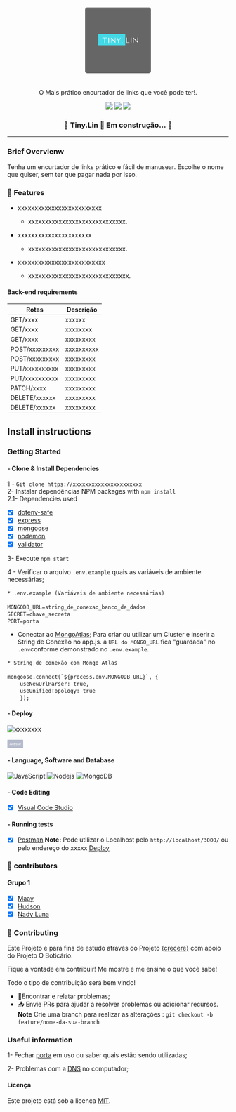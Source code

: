 <h1 align="center">
 
 <p align="center">
  <kbd>
    <img width="150" style="border-radius: 5px" height="150" src= "api-nodejs-mongodb-tiny.link/Assent/img/tiny.png" alt="Intro">
  </kbd>

</h1>

 
 <p align="center"> O Mais prático encurtador de links que você pode ter!.</p>
 
<p align="center">
 <img src="https://img.shields.io/github/issues/https://github.com/NadyLuna/Tiny.Lin">
 <img src="https://img.shields.io/github/forks/https://github.com/NadyLuna/Tiny.Lin">  
 <img src="https://img.shields.io/github/stars/https://github.com/NadyLuna/Tiny.Lin"> 
 </p>


 <h3 align="center"> 
	🚧  Tiny.Lin 🚀 Em construção...  🚧
</h3>

_____

### Brief Overvienw

  Tenha um encurtador de links prático e fácil de manusear. Escolhe o nome que quiser, sem ter que pagar nada por isso. 

### :checkered_flag: Features 

- xxxxxxxxxxxxxxxxxxxxxxxxx
   - xxxxxxxxxxxxxxxxxxxxxxxxxxxxx.

- xxxxxxxxxxxxxxxxxxxxxx
   - xxxxxxxxxxxxxxxxxxxxxxxxxxxxx.

- xxxxxxxxxxxxxxxxxxxxxxxxxx
   - xxxxxxxxxxxxxxxxxxxxxxxxxxxxxx.

#### Back-end requirements
 
| Rotas                                   |  Descrição
| --------------------------------------- | --------------------------------------------|
| GET/xxxx                                | xxxxxx                                      |
| GET/xxxx                                | xxxxxxxx                                    |
| GET/xxxx                                | xxxxxxxxx                                   |
| POST/xxxxxxxxx                          | xxxxxxxxxx                                  |
| POST/xxxxxxxxx                          | xxxxxxxxx                                   |
| PUT/xxxxxxxxxx                          | xxxxxxxxx                                   |
| PUT/xxxxxxxxxx                          | xxxxxxxxx                                   |
| PATCH/xxxx                              | xxxxxxxxx                                   |
| DELETE/xxxxxx                           | xxxxxxxxx                                   |
| DELETE/xxxxxx                           | xxxxxxxxx                                   |


## **Install instructions**

### Getting Started

#### - Clone & Install Dependencies
1 - `Git clone https://xxxxxxxxxxxxxxxxxxxxxx`  
2- Instalar dependências NPM packages with `npm install`  
2.1-  Dependencies used   
- [x] [dotenv-safe](https://https://www.npmjs.com/package/dotenv-safe)  
- [x] [express](https://https://expressjs.com/pt-br/)  
- [x] [mongoose](https://https://mongoosejs.com/docs/)  
- [x] [nodemon](https://https://www.npmjs.com/package/nodemon)
- [x] [validator](https://www.npmjs.com/package/validator)

3- Execute `npm start`

4 -  Verificar o arquivo `.env.example` quais as variáveis de ambiente necessárias;
```
* .env.example (Variáveis de ambiente necessárias)

MONGODB_URL=string_de_conexao_banco_de_dados
SECRET=chave_secreta
PORT=porta
```

- Conectar ao [MongoAtlas](https://www.mongodb.com/cloud/atlas); Para criar ou utilizar um Cluster e inserir a String de Conexão no app.js. a `URL do MONGO_URL` fica "guardada" no `.env`conforme demonstrado no `.env.example`.

``` 
* String de conexão com Mongo Atlas
   
mongoose.connect(`${process.env.MONGODB_URL}`, {
    useNewUrlParser: true,      
    useUnifiedTopology: true
    });
```
#### - Deploy 
![xxxxxxxx](xxxxxxxxxxxxxxxxxx)

<a href="xxxxxxxxxxxxxxxxxxxxxxxx"><button style="background: #2365; border-radius: 1px; padding: 5px; cursor: pointer; color: #fff; border: none; font-size: 8px;">Acesse</button></a>  


#### - Language, Software and Database

![JavaScript](https://img.shields.io/badge/-JavaScript-black?style=flat-square&logo=javascript)  ![Nodejs](https://img.shields.io/badge/NodeJs-339933.svg?style=flat-square&logo=node.js&logoColor=white)  ![MongoDB](https://img.shields.io/badge/MongoDB-444444.svg?style=flat-square&logo=mongoDB&logoColor=green)

#### - Code Editing
- [x] [Visual Code Studio](https://https://code.visualstudio.com/) 

#### - Running tests

- [x] [Postman](https://www.postman.com/)
  **Note:** Pode utilizar o Localhost pelo `http://localhost/3000/` ou pelo endereço do xxxxx <a href="xxxxxxxxxxx">Deploy</a>
</p>

### :handshake: **contributors**
#### Grupo 1
- [x] [Maay](https://github.com/maaysiq)
- [x] [Hudson](https://github.com/HUDEVBR)
- [x] [Nady Luna](https://github.com/NadyLuna)

### :handshake: **Contributing**

 Este Projeto é para fins de estudo através do Projeto [{crecere}](https:https://crescere.me//) com apoio do Projeto O Boticário.
 
 Fique a vontade em contribuir! Me mostre e me ensine o que você sabe!

 Todo o tipo de contribuição será bem vindo!

 -   🐛Encontrar e relatar problemas;
 -   📥 Envie PRs para ajudar a resolver problemas ou adicionar recursos.  
   **Note** Crie  uma branch para realizar as alterações : `git checkout -b feature/nome-da-sua-branch`

 

### Useful information

1- Fechar [porta](https://medium.com/@daniloassis.ti/como-finalizar-um-processo-em-aberto-no-windows-525652152902) em uso ou saber quais estão sendo utilizadas;

2- Problemas com a  [DNS](https://use.opendns.com/) no computador;


#### Licença

Este projeto está sob a licença [MIT](./LICENSE.md).
